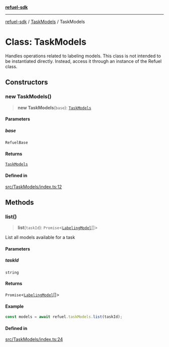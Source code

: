 [**refuel-sdk**](../../README.md)

***

[refuel-sdk](../../modules.md) / [TaskModels](../README.md) / TaskModels

# Class: TaskModels

Handles operations related to labeling models.
This class is not intended to be instantiated directly.
Instead, access it through an instance of the Refuel class.

## Constructors

### new TaskModels()

> **new TaskModels**(`base`): [`TaskModels`](TaskModels.md)

#### Parameters

##### base

`RefuelBase`

#### Returns

[`TaskModels`](TaskModels.md)

#### Defined in

[src/TaskModels/index.ts:12](https://github.com/refuel-ai/refuel-sdk/blob/7a0f1a61ebc96b440ae457740bef10a1f55424fa/src/TaskModels/index.ts#L12)

## Methods

### list()

> **list**(`taskId`): `Promise`\<[`LabelingModel`](../../types/interfaces/LabelingModel.md)[]\>

List all models available for a task

#### Parameters

##### taskId

`string`

#### Returns

`Promise`\<[`LabelingModel`](../../types/interfaces/LabelingModel.md)[]\>

#### Example

```ts
const models = await refuel.taskModels.list(taskId);
```

#### Defined in

[src/TaskModels/index.ts:24](https://github.com/refuel-ai/refuel-sdk/blob/7a0f1a61ebc96b440ae457740bef10a1f55424fa/src/TaskModels/index.ts#L24)
